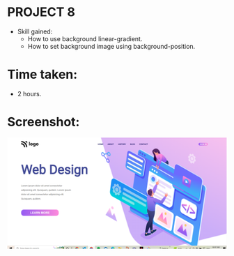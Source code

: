 # PROJECT 8
- Skill gained:
    - How to use background linear-gradient.
    - How to set background image using background-position.
# Time taken:
- 2 hours.
# Screenshot:
![error](./project8.png)